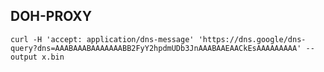 ## DOH-PROXY

```shell
curl -H 'accept: application/dns-message' 'https://dns.google/dns-query?dns=AAABAAABAAAAAAABB2FyY2hpdmUDb3JnAAABAAEAACkEsAAAAAAAAA' --output x.bin
```